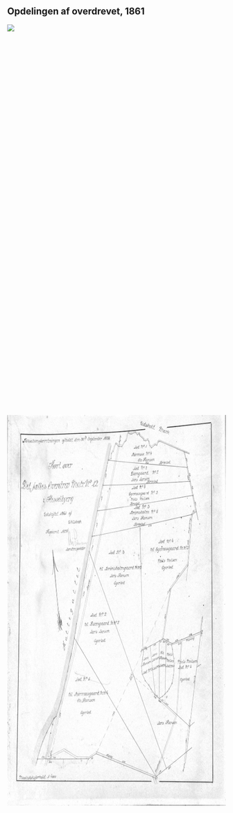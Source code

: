 ## Opdelingen af overdrevet, 1861

<img src="bilag/Matrikel1860.jpg" height="900" style="float: left">
<img src="bilag/Matrikel1861.jpg" height="900" style="float: right">
